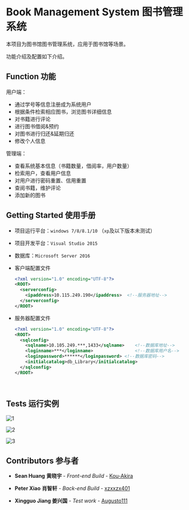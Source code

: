 # Book Management System 图书管理系统

本项目为图书馆图书管理系统，应用于图书馆等场景。

功能介绍及配置如下介绍。

## Function 功能

用户端：

- 通过学号等信息注册成为系统用户
- 根据条件检索相应图书，浏览图书详细信息
- 对书籍进行评论
- 进行图书借阅&预约
- 对图书进行归还&延期归还
- 修改个人信息

管理端：

- 查看系统基本信息（书籍数量，借阅率，用户数量）
- 检索用户，查看用户信息
- 对用户进行密码重置、信用重置
- 查阅书籍，维护评论
- 添加新的图书

## Getting Started 使用手册

- 项目运行平台：`windows 7/8/8.1/10` （`xp`及以下版本未测试）

- 项目开发平台：`Visual Studio 2015`

- 数据库：`Microsoft Server 2016`

- 客户端配置文件

  ```xml
  <?xml version="1.0" encoding="UTF-8"?>
  <ROOT>
    <serverconfig>
      <ipaddress>10.115.249.190</ipaddress>  <!--服务器地址-->
    </serverconfig>
  </ROOT>
  ```

- 服务器配置文件

  ```xml
  <?xml version="1.0" encoding="UTF-8"?>
  <ROOT>
    <sqlconfig>
      <sqlname>10.105.249.***,1433</sqlname>	<!--数据库地址-->
      <loginname>***</loginname>				<!--数据库用户名-->
      <loginpassword>******</loginpassword>	<!--数据库密码-->
      <initialcatalog>db_Library</initialcatalog>
    </sqlconfig>
  </ROOT>

  ```

  ​


## Tests 运行实例

![1](https://github.com/Kou-Akira/LIBRARY/blob/master/LIBRARY/DescribeImage/1.png)

![2](https://github.com/Kou-Akira/LIBRARY/blob/master/LIBRARY/DescribeImage/2.png)

![3](https://github.com/Kou-Akira/LIBRARY/blob/master/LIBRARY/DescribeImage/3.png)

## Contributors 参与者

- **Sean Huang**  **黄晓宇** - *Front-end Build* - [Kou-Akira](https://github.com/Kou-Akira)


- **Peter Xiao** **肖智轩** - *Back-end Build* - [xzxxzx401](https://github.com/xzxxzx401)
- **Xingguo Jiang 姜兴国** - *Test work* - [Augusto111](https://github.com/Augusto111)


